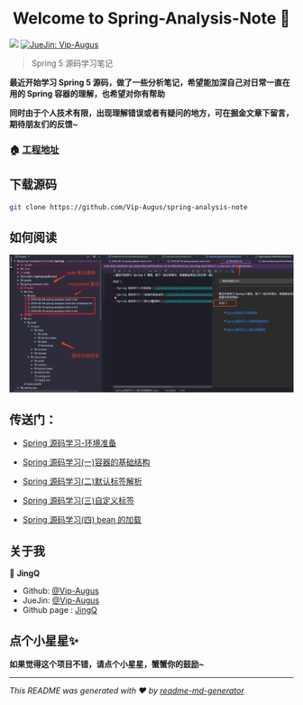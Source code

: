 <h1 align="center">Welcome to Spring-Analysis-Note 👋</h1>
<p>
  <img src="https://img.shields.io/badge/version-1.0.0-blue.svg?cacheSeconds=2592000" />
  <a href="https://juejin.im/user/58782b471b69e6005823ab38">
    <img alt="JueJin: Vip-Augus" src="https://b-gold-cdn.xitu.io/v3/static/img/logo.a7995ad.svg" target="_blank" height="25" width="60" />
  </a>
</p>

> Spring 5 源码学习笔记

**最近开始学习 Spring 5 源码，做了一些分析笔记，希望能加深自己对日常一直在用的 Spring 容器的理解，也希望对你有帮助**

**同时由于个人技术有限，出现理解错误或者有疑问的地方，可在掘金文章下留言，期待朋友们的反馈~**


### 🏠 [工程地址](https://github.com/Vip-Augus/spring-analysis-note)

## 下载源码

```sh
git clone https://github.com/Vip-Augus/spring-analysis-note
```

## 如何阅读

![](spring-analysis-note/note/pics/spring_analysis_note.png)

## 传送门：

- [Spring 源码学习-环境准备](./spring-analysis-note/note/2019-06-08-spring-analysis-note-env-prepared.md)

- [Spring 源码学习(一)容器的基础结构](./spring-analysis-note/note/2019-06-08-spring-analysis-note-1.md)

- [Spring 源码学习(二)默认标签解析](./spring-analysis-note/note/2019-06-14-spring-analysis-note-2.md)

- [Spring 源码学习(三)自定义标签](./spring-analysis-note/note/2019-06-16-spring-analysis-note-3.md)

- [Spring 源码学习(四) bean 的加载](./spring-analysis-note/note/2019-06-19-spring-analysis-note-4.md)


## 关于我

👤 **JingQ**

* Github: [@Vip-Augus](https://github.com/Vip-Augus)
* JueJin: [@Vip-Augus](https://juejin.im/user/58782b471b69e6005823ab38)
* Github page : [JingQ](http://vip-augus.github.io)

## 点个小星星✨

**如果觉得这个项目不错，请点个小星星，蟹蟹你的鼓励~**

***
_This README was generated with ❤️ by [readme-md-generator](https://github.com/kefranabg/readme-md-generator)_
